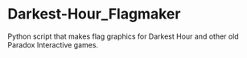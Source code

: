 # Darkest-Hour_Flagmaker
Python script that makes flag graphics for Darkest Hour and other old Paradox Interactive games.
